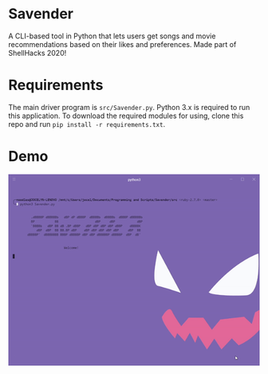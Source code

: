 # Savender
A CLI-based tool in Python that lets users get songs and movie recommendations based on their likes and preferences. Made part of ShellHacks 2020!
# Requirements
The main driver program is `src/Savender.py`. Python 3.x is required to run this application. To download the required modules for using, clone this repo and run `pip install -r requirements.txt`. 
# Demo
![](src/img/savendergif.gif)
